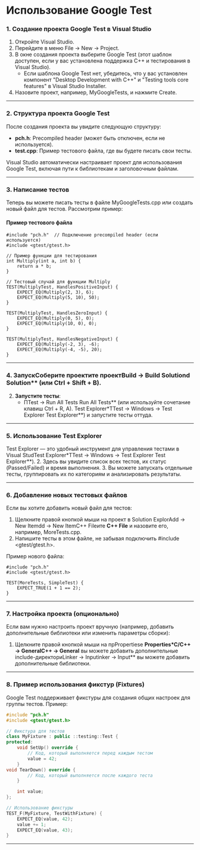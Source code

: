 # Использование Google Test

### 1. Создание проекта Google Test в Visual Studio

1. Откройте Visual Studio.
2. Перейдите в меню File -> New -> Project.
3. В окне создания проекта выберите Google Test (этот шаблон доступен, если у вас установлена поддержка C++ и тестирования в Visual Studio).
   - Если шаблона Google Test нет, убедитесь, что у вас установлен компонент "Desktop Development with C++" и "Testing tools core features" в Visual Studio Installer.
4. Назовите проект, например, MyGoogleTests, и нажмите Create.

---

### 2. Структура проекта Google Test

После создания проекта вы увидите следующую структуру:
- **pch.h**: Precompiled header (может быть отключен, если не используется).
- **test.cpp**: Пример тестового файла, где вы будете писать свои тесты.

Visual Studio автоматически настраивает проект для использования Google Test, включая пути к библиотекам и заголовочным файлам.

---

### 3. Написание тестов

Теперь вы можете писать тесты в файле MyGoogleTests.cpp или создать новый файл для тестов. Рассмотрим пример:

#### Пример тестового файла
```
#include "pch.h"  // Подключение precompiled header (если используется)
#include <gtest/gtest.h>

// Пример функции для тестирования
int Multiply(int a, int b) {
    return a * b;
}

// Тестовый случай для функции Multiply
TEST(MultiplyTest, HandlesPositiveInput) {
    EXPECT_EQ(Multiply(2, 3), 6);
    EXPECT_EQ(Multiply(5, 10), 50);
}

TEST(MultiplyTest, HandlesZeroInput) {
    EXPECT_EQ(Multiply(0, 5), 0);
    EXPECT_EQ(Multiply(10, 0), 0);
}

TEST(MultiplyTest, HandlesNegativeInput) {
    EXPECT_EQ(Multiply(-2, 3), -6);
    EXPECT_EQ(Multiply(-4, -5), 20);
}
```
---

### 4. ЗапускСоберите проектите проектBuild -> Build Solutiond Solution** (или Ctrl + Shift + B).
2. **Запустите тесты**:
   - ПTest -> Run All Tests Run All Tests** (или используйте сочетание клавиш Ctrl + R, A).
   Test Explorer*TTest -> Windows -> Test Explorer Test Explorer**) и запустите тесты оттуда.

---

### 5. Использование Test Explorer

Test Explorer — это удобный инструмент для управления тестами в Visual StudTest Explorer*TTest -> Windows -> Test Explorer Test Explorer**).
2. Здесь вы увидите список всех тестов, их статус (Passed/Failed) и время выполнения.
3. Вы можете запускать отдельные тесты, группировать их по категориям и анализировать результаты.

---

### 6. Добавление новых тестовых файлов

Если вы хотите добавить новый файл для тестов:
1. Щелкните правой кнопкой мыши на проект в Solution ExplorAdd -> New Itemdd -> New ItemC++ Fileите **C++ File** и назовите его, например, MoreTests.cpp.
4. Напишите тесты в этом файле, не забывая подключить #include <gtest/gtest.h>.

Пример нового файла:

```
#include "pch.h"
#include <gtest/gtest.h>

TEST(MoreTests, SimpleTest) {
    EXPECT_TRUE(1 + 1 == 2);
}
```
---

### 7. Настройка проекта (опционально)

Если вам нужно настроить проект вручную (например, добавить дополнительные библиотеки или изменить параметры сборки):
1. Щелкните правой кнопкой мыши на прPropertiesе **Properties*C/C++ -> GeneralC++ -> General** вы можете добавить дополнительные include-директориLinker -> Inputinker -> Input** вы можете добавить дополнительные библиотеки.

---

### 8. Пример использования фикстур (Fixtures)

Google Test поддерживает фикстуры для создания общих настроек для группы тестов. Пример:
``` cpp
#include "pch.h"
#include <gtest/gtest.h>

// Фикстура для тестов
class MyFixture : public ::testing::Test {
protected:
    void SetUp() override {
        // Код, который выполняется перед каждым тестом
        value = 42;
    }
void TearDown() override {
        // Код, который выполняется после каждого теста
    }

    int value;
};

// Использование фикстуры
TEST_F(MyFixture, TestWithFixture) {
    EXPECT_EQ(value, 42);
    value += 1;
    EXPECT_EQ(value, 43);
}
```

---

